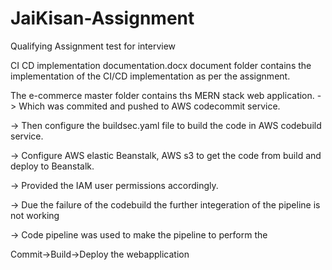 # JaiKisan-Assignment
Qualifying Assignment test for interview 

CI CD implementation documentation.docx document folder contains the implementation of the CI/CD implementation as per the assignment.


The e-commerce master  folder contains ths MERN stack web application.
-> Which was commited and pushed to AWS codecommit service.
 
-> Then configure the buildsec.yaml file to build the code in AWS codebuild service.

-> Configure AWS elastic Beanstalk, AWS s3 to get the code from build and deploy to Beanstalk.

-> Provided the IAM user permissions accordingly.

-> Due the failure of the codebuild the further integeration of the pipeline is not working 

-> Code pipeline was used to make the pipeline to perform the 

   Commit->Build->Deploy the webapplication
